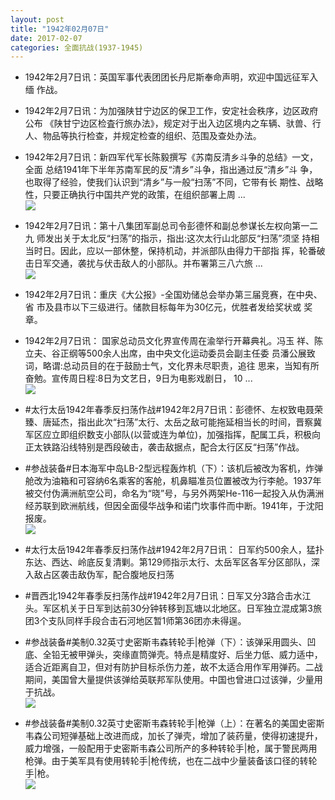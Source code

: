 ```yaml
---
layout: post
title: "1942年02月07日"
date: 2017-02-07
categories: 全面抗战(1937-1945)
---
```


<meta name="referrer" content="no-referrer" />

- 1942年2月7日讯：英国军事代表团团长丹尼斯奉命声明，欢迎中国远征军入缅 作战。 

- 1942年2月7日讯：为加强陕甘宁边区的保卫工作，安定社会秩序，边区政府公布 《陕甘宁边区检査行旅办法》，规定对于出入边区境内之车辆、驮兽、行人、物品等执行检查，并规定检查的组织、范围及查处办法。 

- 1942年2月7日讯：新四军代军长陈毅撰写《苏南反清乡斗争的总结》一文，全面 总结1941年下半年苏南军民的反“清乡”斗争，指出通过反“清乡”斗 争，也取得了经验，使我们认识到“清乡”与一般“扫荡”不同，它带有长 期性、战略性，只要正确执行中国共产党的政策，在组织部署上周 ... <br/><img src="https://ww3.sinaimg.cn/large/aca367d8jw1fci7eaw8pyj20c809zta1.jpg" />

- 1942年2月7日讯：第十八集团军副总司令彭德怀和副总参谋长左权向第一二九 师发出关于太北反“扫荡”的指示，指出:这次太行山北部反“扫荡”须坚 持相当时日。因此，应以一部休整，保持机动，并派部队由得力干部指 挥，轮番破击日军交通，袭扰与伏击敌人的小部队。并布署第三八六旅  ... <br/><img src="https://ww4.sinaimg.cn/large/aca367d8jw1fci5ogda0gj20c809zwfo.jpg" />

- 1942年2月7日讯：重庆《大公报》-全国劝储总会举办第三届竞赛，在中央、省 市及县市以下三级进行。储款目标每年为30亿元，优胜者发给奖状或 奖章。 

- 1942年2月7日讯： 国家总动员文化界宣传周在渝举行开幕典礼。冯玉 祥、陈立夫、谷正纲等500余人出席，由中央文化运动委员会副主任委 员潘公展致词，略谓:总动员目的在于鼓励士气，文化界未尽职责，追往 思来，当知有所奋勉。宣传周日程:8日为文艺日，9日为电影戏剧日， 10 ... <br/><img src="https://ww4.sinaimg.cn/large/aca367d8jw1fchrrwnmbpj20c80ayta2.jpg" />

- #太行太岳1942年春季反扫荡作战#1942年2月7日讯：彭德怀、左权致电聂荣臻、唐延杰，指出此次“扫荡”太行、太岳之敌可能拖延相当长的时间，晋察冀军区应立即组织数支小部队(以营或连为单位)，加强指挥，配属工兵，积极向正太铁路沿线特别是西段破击，袭击敌据点，配合太行区反“扫荡”作战。 

- #参战装备#日本海军中岛LB-2型远程轰炸机（下）：该机后被改为客机，炸弹舱改为油箱和可容纳6名乘客的客舱，机鼻瞄准员位置被改为行李舱。1937年被交付伪满洲航空公司，命名为“晓”号，与另外两架He-116一起投入从伪满洲经苏联到欧洲航线，但因全面侵华战争和诺门坎事件而中断。1941年，于沈阳报废。 <br/><img src="https://ww3.sinaimg.cn/large/aca367d8jw1fchobo41k8j20dc0ib0us.jpg" />

- #太行太岳1942年春季反扫荡作战#1942年2月7日讯： 日军约500余人，猛扑东达、西达、岭底反复清剿。第129师指示太行、太岳军区各军分区部队，深入敌占区袭击敌伪军，配合腹地反扫荡 

- #晋西北1942年春季反扫荡作战#1942年2月7日讯：日军又分3路合击水江头。军区机关于日军到达前30分钟转移到瓦塘以北地区。日军独立混成第3旅团3个支队同样手段合击石河地区暂1师第36团亦未得逞。 

- #参战装备#美制0.32英寸史密斯韦森转轮手|枪弹（下）：该弹采用圆头、凹底、全铅无被甲弹头，突缘直筒弹壳。特点是精度好、后坐力低、威力适中，适合近距离自卫，但对有防护目标杀伤力差，故不太适合用作军用弹药。二战期间，美国曾大量提供该弹给英联邦军队使用。中国也曾进口过该弹，少量用于抗战。 <br/><img src="https://ww4.sinaimg.cn/large/aca367d8jw1fchag81jxej20hs09z752.jpg" />

- #参战装备#美制0.32英寸史密斯韦森转轮手|枪弹（上）：在著名的美国史密斯韦森公司短弹基础上改进而成，加长了弹壳，增加了装药量，使得初速提升，威力增强，一般配用于史密斯韦森公司所产的多种转轮手|枪，属于警民两用枪弹。由于美军具有使用转轮手|枪传统，也在二战中少量装备该口径的转轮手|枪。 <br/><img src="https://ww4.sinaimg.cn/large/aca367d8jw1fch8pg540xj20hf0fzjtu.jpg" />

